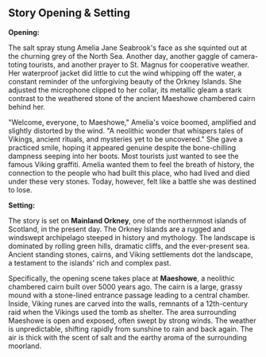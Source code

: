 ## Story Opening & Setting

**Opening:**

The salt spray stung Amelia Jane Seabrook's face as she squinted out at the churning grey of the North Sea. Another day, another gaggle of camera-toting tourists, and another prayer to St. Magnus for cooperative weather. Her waterproof jacket did little to cut the wind whipping off the water, a constant reminder of the unforgiving beauty of the Orkney Islands. She adjusted the microphone clipped to her collar, its metallic gleam a stark contrast to the weathered stone of the ancient Maeshowe chambered cairn behind her.

"Welcome, everyone, to Maeshowe," Amelia's voice boomed, amplified and slightly distorted by the wind. "A neolithic wonder that whispers tales of Vikings, ancient rituals, and mysteries yet to be uncovered." She gave a practiced smile, hoping it appeared genuine despite the bone-chilling dampness seeping into her boots. Most tourists just wanted to see the famous Viking graffiti. Amelia wanted them to feel the breath of history, the connection to the people who had built this place, who had lived and died under these very stones. Today, however, felt like a battle she was destined to lose.

**Setting:**

The story is set on **Mainland Orkney**, one of the northernmost islands of Scotland, in the present day. The Orkney Islands are a rugged and windswept archipelago steeped in history and mythology. The landscape is dominated by rolling green hills, dramatic cliffs, and the ever-present sea. Ancient standing stones, cairns, and Viking settlements dot the landscape, a testament to the islands' rich and complex past.

Specifically, the opening scene takes place at **Maeshowe**, a neolithic chambered cairn built over 5000 years ago. The cairn is a large, grassy mound with a stone-lined entrance passage leading to a central chamber. Inside, Viking runes are carved into the walls, remnants of a 12th-century raid when the Vikings used the tomb as shelter. The area surrounding Maeshowe is open and exposed, often swept by strong winds. The weather is unpredictable, shifting rapidly from sunshine to rain and back again. The air is thick with the scent of salt and the earthy aroma of the surrounding moorland.
